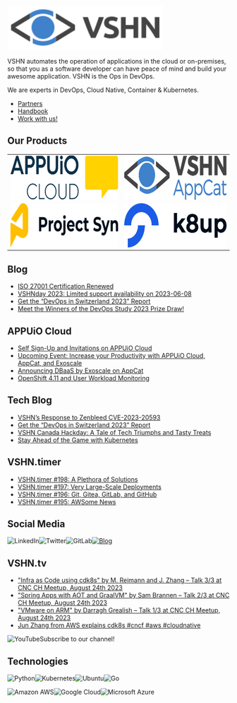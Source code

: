 [<img src="https://raw.githubusercontent.com/vshn/.github/main/profile/images/vshn.svg" alt="APPUiO Cloud" height="100"/>](https://vshn.ch/)

VSHN automates the operation of applications in the cloud or on-premises, so that you as a software developer can have peace of mind and build your awesome application. VSHN is the Ops in DevOps.

We are experts in DevOps, Cloud Native, Container & Kubernetes.

- [Partners](https://www.vshn.ch/en/partners/)
- [Handbook](https://handbook.vshn.ch/)
- [Work with us!](https://www.vshn.ch/en/jobs/)

## Our Products

<table>
<tr>
<td><a href="https://docs.appuio.cloud/"><img src="https://raw.githubusercontent.com/vshn/.github/main/profile/images/appuio-cloud.svg" alt="APPUiO Cloud" height="100"/></a></td>
<td><a href="https://docs.appcat.ch/"><img src="https://raw.githubusercontent.com/vshn/.github/main/profile/images/appcat.png" alt="AppCat" height="100"/></a></td>
</tr>

<tr>
<td><a href="https://syn.tools/"><img src="https://github.com/vshn/.github/raw/main/profile/images/project-syn.svg" alt="Project Syn" height="100"/></a></td>
<td><a href="https://k8up.io/"><img src="https://github.com/vshn/.github/raw/main/profile/images/k8up.svg" alt="K8up" height="100"/></a></td>
</tr>
</table>

## Blog

<!-- GENERAL:START -->
- [ISO 27001 Certification Renewed](https://www.vshn.ch/en/blog/iso-27001-certification-renewed/)
- [VSHNday 2023: Limited support availability on 2023-06-08](https://www.vshn.ch/en/blog/vshnday-2023-limited-support-availability-on-2023-06-08/)
- [Get the “DevOps in Switzerland 2023” Report](https://www.vshn.ch/en/blog/get-the-devops-in-switzerland-2023-report/)
- [Meet the Winners of the DevOps Study 2023 Prize Draw!](https://www.vshn.ch/en/blog/meet-the-winners-of-the-devops-study-2023-prize-draw/)
<!-- GENERAL:END -->

## APPUiO Cloud

<!-- APPUIOCLOUD:START -->
- [Self Sign-Up and Invitations on APPUiO Cloud](https://www.vshn.ch/blog/self-sign-up-and-invitations-on-appuio-cloud/)
- [Upcoming Event: Increase your Productivity with APPUiO Cloud, AppCat, and Exoscale](https://www.vshn.ch/blog/upcoming-event-increase-your-productivity-with-appuio-cloud-appcat-and-exoscale/)
- [Announcing DBaaS by Exoscale on AppCat](https://www.vshn.ch/blog/announcing-dbaas-by-exoscale-on-appcat/)
- [OpenShift 4.11 and User Workload Monitoring](https://www.vshn.ch/blog/openshift-4-11-and-user-workload-monitoring/)
<!-- APPUIOCLOUD:END -->

## Tech Blog

<!-- TECH:START -->
- [VSHN’s Response to Zenbleed CVE-2023-20593](https://www.vshn.ch/en/blog/vshns-response-to-zenbleed-cve-2023-20593/)
- [Get the “DevOps in Switzerland 2023” Report](https://www.vshn.ch/en/blog/get-the-devops-in-switzerland-2023-report/)
- [VSHN Canada Hackday: A Tale of Tech Triumphs and Tasty Treats](https://www.vshn.ch/en/blog/vshn-canada-hackday-a-tale-of-tech-triumphs-and-tasty-treats/)
- [Stay Ahead of the Game with Kubernetes](https://www.vshn.ch/en/blog/stay-ahead-of-the-game-with-kubernetes/)
<!-- TECH:END -->

## VSHN.timer

<!-- VSHNTIMER:START -->
- [VSHN.timer #198: A Plethora of Solutions](https://vshn.ch/blog/vshn-timer-198-a-plethora-of-solutions/)
- [VSHN.timer #197: Very Large-Scale Deployments](https://vshn.ch/blog/vshn-timer-197-very-large-scale-deployments/)
- [VSHN.timer #196: Git, Gitea, GitLab, and GitHub](https://vshn.ch/blog/vshn-timer-196-git-gitea-gitlab-and-github/)
- [VSHN.timer #195: AWSome News](https://vshn.ch/blog/vshn-timer-195-awsome-news/)
<!-- VSHNTIMER:END -->

## Social Media

[<img align="left" alt="LinkedIn" src="https://img.shields.io/badge/linkedin-%230077B5.svg?&style=for-the-badge&logo=linkedin&logoColor=white">](https://www.linkedin.com/company/vshn-ag) [<img align="left" alt="Twitter" src="https://img.shields.io/badge/twitter-%231DA1F2.svg?&style=for-the-badge&logo=twitter&logoColor=white">](https://twitter.com/vshn_ch) [<img align="left" alt="GitLab" src="https://img.shields.io/badge/gitlab-%23330f63.svg?&style=for-the-badge&logo=gitlab&logoColor=white">](https://gitlab.com/vshn) [<img alt="Blog" src="https://img.shields.io/badge/rss-%23FFA500.svg?&style=for-the-badge&logo=rss&logoColor=white">](https://www.vshn.ch/en-rss.xml)

## VSHN.tv

<!-- VIDEOS:START -->
- [&quot;Infra as Code using cdk8s&quot; by M. Reimann and J. Zhang – Talk 3/3 at CNC CH Meetup, August 24th 2023](https://www.youtube.com/watch?v=VMlQ-F51gS4)
- [&quot;Spring Apps with AOT and GraalVM&quot; by Sam Brannen – Talk 2/3 at CNC CH Meetup, August 24th 2023](https://www.youtube.com/watch?v=_gJ5AxkLJUo)
- [&quot;VMware on ARM&quot; by Darragh Grealish – Talk 1/3 at CNC CH Meetup, August 24th 2023](https://www.youtube.com/watch?v=Pnvl288W8F8)
- [Jun Zhang from AWS explains cdk8s #cncf #aws #cloudnative](https://www.youtube.com/watch?v=GjCq7E6s6DA)
<!-- VIDEOS:END -->

Subscribe to our [<img alt="YouTube" align="left" src="https://img.shields.io/badge/youtube-%23FF0000.svg?&style=for-the-badge&logo=youtube&logoColor=white">](https://vshn.tv) channel!

## Technologies

<img align="left" alt="Python" src="https://img.shields.io/badge/python-%233776AB.svg?&style=for-the-badge&logo=python&logoColor=white"> <img alt="Go" src="https://img.shields.io/badge/go-%2300ADD8.svg?&style=for-the-badge&logo=go&logoColor=white"> <img align="left" alt="Kubernetes" src="https://img.shields.io/badge/kubernetes-326de6?logo=kubernetes&logoColor=white&style=for-the-badge"> <img align="left" alt="Ubuntu" src="https://img.shields.io/badge/ubuntu-E95420?logo=ubuntu&logoColor=white&style=for-the-badge">

<img align="left" alt="Amazon AWS" src="https://img.shields.io/badge/Amazon%20AWS-%23232F3E?logo=amazon-aws&logoColor=white&style=for-the-badge"> <img align="left" alt="Google Cloud" src="https://img.shields.io/badge/Google%20Cloud-%234285F4?logo=google-cloud&logoColor=white&style=for-the-badge "> <img alt="Microsoft Azure" src="https://img.shields.io/badge/Microsoft%20Azure-0089D6?logo=microsoft-azure&logoColor=white&style=for-the-badge">
